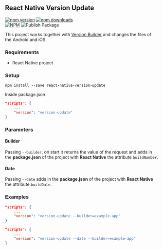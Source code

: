 ## React Native Version Update

[![npm version](https://badge.fury.io/js/react-native-version-update.svg)](https://badge.fury.io/js/react-native-version-update) [![npm downloads](https://img.shields.io/npm/dt/react-native-version-update.svg)](https://npm-stat.com/charts.html?package=react-native-version-update)  
[![NPM](https://nodei.co/npm/react-native-version-update.png?downloads=true)](https://nodei.co/npm/react-native-version-update/)
![Publish Package](https://github.com/LucasMonteiro1/react-native-version-update/workflows/Publish%20Package/badge.svg?branch=master)

This project works together with [Version Builder](https://github.com/LucasMonteiro1/version-builder) and changes the files of the Android and iOS.

### Requirements
- React Native project

### Setup
`npm install --save react-native-version-update`

Inside package.json
```json
"scripts": {
    ...
    "version": "version-update"
}
```

### Parameters
#### Builder
Passing `--builder`, on start it returns the value of the request and adds in the **package.json** of the project with **React Native** the attribute `buildNumber`.

#### Date
Passing `--date` adds in the **package.json** of the project with **React Native** the attribute `buildDate`.

### Examples

```json
"scripts": {
    ...
    "version": "version-update --builder=example-app"
}
```
```json
"scripts": {
    ...
    "version": "version-update --date --builder=example-app"
}
```
